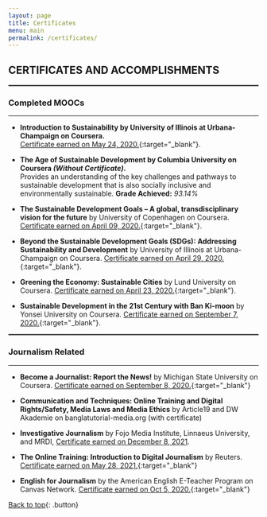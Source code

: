 ```yaml
---
layout: page
title: Certificates
menu: main
permalink: /certificates/
---
```

<a name="top"></a>
## CERTIFICATES AND ACCOMPLISHMENTS

<hr style="border:.25px solid grey">

### Completed MOOCs
---

- **Introduction to Sustainability by University of Illinois at Urbana-Champaign on Coursera.** \
[Certificate earned on May 24, 2020.](https://www.coursera.org/verify/ECP8LFN77Y2J){:target="_blank"}.

 - **The Age of Sustainable Development by Columbia University on Coursera _(Without Certificate)_.** \
Provides an understanding of the key challenges and pathways to sustainable development that is also socially inclusive and environmentally sustainable. **Grade Achieved:** _93.14%_

- **The Sustainable Development Goals – A global, transdisciplinary vision for the future** by University of Copenhagen on Coursera. [Certificate earned on April 09, 2020.](https://www.coursera.org/verify/6SRAYNZ6QPAU){:target="_blank"}.

- **Beyond the Sustainable Development Goals (SDGs): Addressing Sustainability and Development** by University of Illinois at Urbana-Champaign on Coursera. [Certificate earned on April 29, 2020.](https://www.coursera.org/verify/N6LP557SEZBR){:target="_blank"}.

- **Greening the Economy: Sustainable Cities** by Lund University on Coursera. [Certificate earned on April 23, 2020.](https://www.coursera.org/verify/VYQD82KMCJNU){:target="_blank"}.

- **Sustainable Development in the 21st Century with Ban Ki-moon** by Yonsei University on Coursera. [Certificate earned on September 7, 2020.](https://www.coursera.org/verify/VF9QHFMWQD9J){:target="_blank"}.

<hr style="border:.25px solid grey">

###  Journalism Related
---

- **Become a Journalist: Report the News!** by Michigan State University on Coursera. [Certificate earned on September 8, 2020.](https://coursera.org/verify/specialization/BDCJDL24YX5G){:target="_blank"}

- **Communication and Techniques: Online Training and Digital Rights/Safety, Media Laws and Media Ethics** by Article19 and DW Akademie on banglatutorial-media.org (with certificate)

- **Investigative Journalism** by Fojo Media Institute, Linnaeus University, and MRDI, [Certificate earned on December 8, 2021]().

- **The Online Training: Introduction to Digital Journalism** by Reuters. [Certificate earned on May 28, 2021.]( https://reutersdigitaljournalism.com/course_completed_certificate/30042.html?l=en){:target="_blank"}

- **English for Journalism** by the American English E-Teacher Program on Canvas Network. [Certificate earned on Oct 5, 2020.]( https://aee-teacher.badgr.com/public/assertions/GVmkXW_qRluBA3FelnZXwQ){:target="_blank"}

[Back to top](#top){: .button}
<!--
- **Course Name** \
 [Ttile](url){:target="_blank"}.
-->
